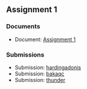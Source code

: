 ## Assignment 1

### Documents

- Document: [Assignment 1](docs/Assignment%201.pdf)

### Submissions

- Submission: [hardingadonis](https://github.com/MMA301/assignment-1)
- Submission: [bakaqc](https://github.com/MMA301-17C/assignment-1)
- Submission: [thunder](https://github.com/4-nam-dai-hoc/MMA-assignment1)
